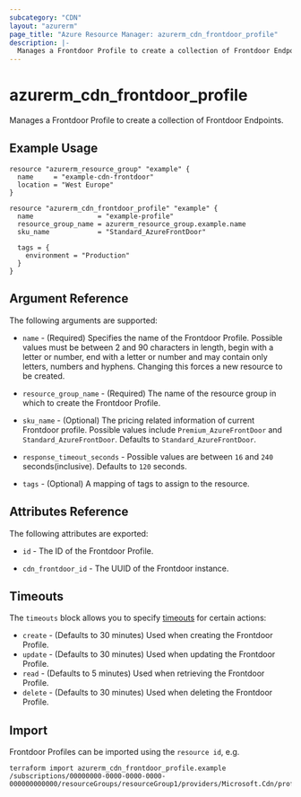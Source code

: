 ```yaml
---
subcategory: "CDN"
layout: "azurerm"
page_title: "Azure Resource Manager: azurerm_cdn_frontdoor_profile"
description: |-
  Manages a Frontdoor Profile to create a collection of Frontdoor Endpoints.
---
```


# azurerm_cdn_frontdoor_profile

Manages a Frontdoor Profile to create a collection of Frontdoor Endpoints.

## Example Usage

```hcl
resource "azurerm_resource_group" "example" {
  name     = "example-cdn-frontdoor"
  location = "West Europe"
}

resource "azurerm_cdn_frontdoor_profile" "example" {
  name                = "example-profile"
  resource_group_name = azurerm_resource_group.example.name
  sku_name            = "Standard_AzureFrontDoor"

  tags = {
    environment = "Production"
  }
}
```

## Argument Reference

The following arguments are supported:

* `name` - (Required) Specifies the name of the Frontdoor Profile. Possible values must be between 2 and 90 characters in length, begin with a letter or number, end with a letter or number and may contain only letters, numbers and hyphens. Changing this forces a new resource to be created.

* `resource_group_name` - (Required) The name of the resource group in which to create the Frontdoor Profile.

* `sku_name` - (Optional) The pricing related information of current Frontdoor profile. Possible values include `Premium_AzureFrontDoor` and `Standard_AzureFrontDoor`. Defaults to `Standard_AzureFrontDoor`.

* `response_timeout_seconds` - Possible values are between `16` and `240` seconds(inclusive). Defaults to `120` seconds.

* `tags` - (Optional) A mapping of tags to assign to the resource.

## Attributes Reference

The following attributes are exported:

* `id` - The ID of the Frontdoor Profile.

* `cdn_frontdoor_id` - The UUID of the Frontdoor instance.

## Timeouts

The `timeouts` block allows you to specify [timeouts](https://www.terraform.io/docs/configuration/resources.html#timeouts) for certain actions:

* `create` - (Defaults to 30 minutes) Used when creating the Frontdoor Profile.
* `update` - (Defaults to 30 minutes) Used when updating the Frontdoor Profile.
* `read` - (Defaults to 5 minutes) Used when retrieving the Frontdoor Profile.
* `delete` - (Defaults to 30 minutes) Used when deleting the Frontdoor Profile.

## Import

Frontdoor Profiles can be imported using the `resource id`, e.g.

```shell
terraform import azurerm_cdn_frontdoor_profile.example /subscriptions/00000000-0000-0000-0000-000000000000/resourceGroups/resourceGroup1/providers/Microsoft.Cdn/profiles/profile1
```
